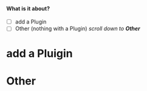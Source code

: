 #### What is it about?
- [ ] add a Plugin
- [ ] Other (nothing with a Plugin) *scroll down to **Other***

# add a Pluigin

# Other
